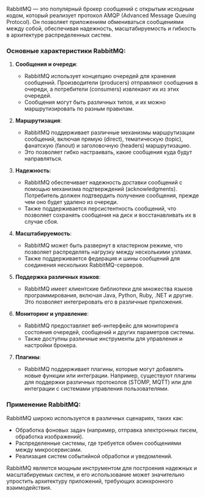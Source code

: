 
RabbitMQ — это популярный брокер сообщений с открытым исходным кодом, который реализует протокол AMQP (Advanced Message Queuing Protocol). Он позволяет приложениям обмениваться сообщениями между собой, обеспечивая надежность, масштабируемость и гибкость в архитектуре распределенных систем.

### Основные характеристики RabbitMQ:

1. **Сообщения и очереди**:
   - RabbitMQ использует концепцию очередей для хранения сообщений. Производители (producers) отправляют сообщения в очереди, а потребители (consumers) извлекают их из этих очередей.
   - Сообщения могут быть различных типов, и их можно маршрутизировать по разным правилам.

2. **Маршрутизация**:
   - RabbitMQ поддерживает различные механизмы маршрутизации сообщений, включая прямую (direct), тематическую (topic), фанатскую (fanout) и заголовочную (headers) маршрутизацию.
   - Это позволяет гибко настраивать, какие сообщения куда будут направляться.

3. **Надежность**:
   - RabbitMQ обеспечивает надежность доставки сообщений с помощью механизма подтверждений (acknowledgments). Потребитель должен подтвердить получение сообщения, прежде чем оно будет удалено из очереди.
   - Также поддерживается персистентность сообщений, что позволяет сохранять сообщения на диск и восстанавливать их в случае сбоя.

4. **Масштабируемость**:
   - RabbitMQ может быть развернут в кластерном режиме, что позволяет распределять нагрузку между несколькими узлами.
   - Также поддерживается федерация и шины сообщений для соединения нескольких RabbitMQ-серверов.

5. **Поддержка различных языков**:
   - RabbitMQ имеет клиентские библиотеки для множества языков программирования, включая Java, Python, Ruby, .NET и другие. Это позволяет интегрировать его в различные приложения.

6. **Мониторинг и управление**:
   - RabbitMQ предоставляет веб-интерфейс для мониторинга состояния очередей, сообщений и других параметров системы.
   - Также доступны различные инструменты для управления и настройки брокера.

7. **Плагины**:
   - RabbitMQ поддерживает плагины, которые могут добавлять новые функции или интеграции. Например, существуют плагины для поддержки различных протоколов (STOMP, MQTT) или для интеграции с системами управления пользователями.

### Применение RabbitMQ:

RabbitMQ широко используется в различных сценариях, таких как:
- Обработка фоновых задач (например, отправка электронных писем, обработка изображений).
- Распределенные системы, где требуется обмен сообщениями между микросервисами.
- Реализация систем событийной обработки и уведомлений.

RabbitMQ является мощным инструментом для построения надежных и масштабируемых систем, и его использование может значительно упростить архитектуру приложений, требующих асинхронного взаимодействия.